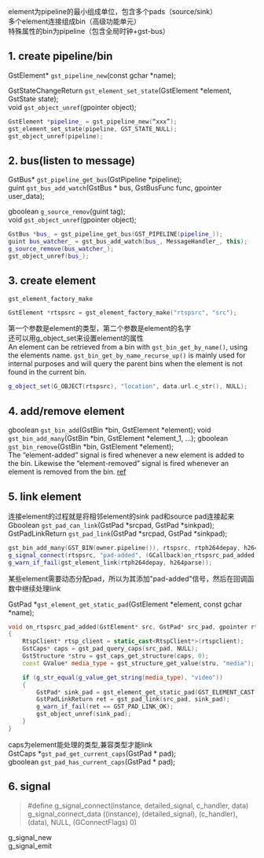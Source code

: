 element为pipeline的最小组成单位，包含多个pads（source/sink）   
多个element连接组成bin（高级功能单元）  
特殊属性的bin为pipeline（包含全局时钟+gst-bus）  

## 1.	create pipeline/bin
GstElement* `gst_pipeline_new`(const gchar *name);

GstStateChangeReturn `gst_element_set_state`(GstElement *element, GstState state);  
void	 `gst_object_unref`(gpointer object);
```cpp
GstElement *pipeline_ = gst_pipeline_new(“xxx”);
gst_element_set_state(pipeline, GST_STATE_NULL);
gst_object_unref(pipeline);
```

## 2.	bus(listen to message) 
GstBus* `gst_pipeline_get_bus`(GstPipeline *pipeline);  
guint `gst_bus_add_watch`(GstBus * bus, GstBusFunc func, gpointer user_data);

gboolean `g_source_remov`(guint tag);  
void	 `gst_object_unref`(gpointer object);
```cpp
GstBus *bus_ = gst_pipeline_get_bus(GST_PIPELINE(pipeline_));
guint bus_watcher_ = gst_bus_add_watch(bus_, MessageHandler_, this);
g_source_remove(bus_watcher_);
gst_object_unref(bus_);
```

## 3.	create element
`gst_element_factory_make`  
```cpp
GstElement *rtspsrc = gst_element_factory_make("rtspsrc", "src");
```
第一个参数是element的类型，第二个参数是element的名字  
还可以用g_object_set来设置element的属性  
An element can be retrieved from a bin with `gst_bin_get_by_name()`, using the elements name. `gst_bin_get_by_name_recurse_up()` is mainly used for internal purposes and will query the parent bins when the element is not found in the current bin.
```cpp
g_object_set(G_OBJECT(rtspsrc), "location", data.url.c_str(), NULL);
```


## 4.	add/remove element
gboolean `gst_bin_add`(GstBin *bin, GstElement *element); 
void `gst_bin_add_many`(GstBin *bin, GstElement *element_1, ...); 
gboolean `gst_bin_remove`(GstBin *bin, GstElement *element);   
The “element-added” signal is fired whenever a new element is added to the bin. Likewise the “element-removed” signal is fired whenever an element is removed from the bin. [ref](https://gstreamer.freedesktop.org/data/doc/gstreamer/head/gstreamer/html/GstBin.html)

## 5.	link element
连接element的过程就是将相邻element的sink pad和source pad连接起来
Gboolean `gst_pad_can_link`(GstPad *srcpad, GstPad *sinkpad);  
GstPadLinkReturn `gst_pad_link`(GstPad *srcpad, GstPad *sinkpad); 
```cpp
gst_bin_add_many(GST_BIN(owner.pipeline()), rtspsrc, rtph264depay, h264parse, NULL);
g_signal_connect(rtspsrc, "pad-added", (GCallback)on_rtspsrc_pad_added, this);
g_warn_if_fail(gst_element_link(rtph264depay, h264parse));
```
某些element需要动态分配pad，所以为其添加"pad-added"信号，然后在回调函数中继续处理link  

GstPad *`gst_element_get_static_pad`(GstElement *element, const gchar *name);  

```cpp
void on_rtspsrc_pad_added(GstElement* src, GstPad* src_pad, gpointer rtspclient)
{
    RtspClient* rtsp_client = static_cast<RtspClient*>(rtspclient);
    GstCaps* caps = gst_pad_query_caps(src_pad, NULL);
    GstStructure *stru = gst_caps_get_structure(caps, 0);
    const GValue* media_type = gst_structure_get_value(stru, "media");

    if (g_str_equal(g_value_get_string(media_type), "video"))
    {
        GstPad* sink_pad = gst_element_get_static_pad(GST_ELEMENT_CAST(rtsp_client->rtph264depay), "sink");
        GstPadLinkReturn ret = gst_pad_link(src_pad, sink_pad);
        g_warn_if_fail(ret == GST_PAD_LINK_OK);
        gst_object_unref(sink_pad);
    }
}
```
caps为element能处理的类型,兼容类型才能link  
GstCaps *`gst_pad_get_current_caps`(GstPad * pad);  
gboolean	 `gst_pad_has_current_caps`(GstPad * pad);
## 6.	signal
>#define g_signal_connect(instance, detailed_signal, c_handler, data) \
>g_signal_connect_data ((instance), (detailed_signal), (c_handler), (data), NULL, (GConnectFlags) 0)

g_signal_new  
g_signal_emit
